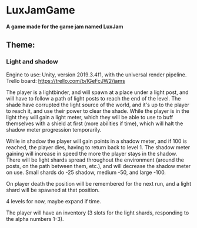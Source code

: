 # LuxJamGame
<b>A game made for the game jam named LuxJam</b>

<h2>Theme: </h2>
<h3> Light and shadow </h3>

Engine to use: Unity, version 2019.3.4f1, with the universal render pipeline. 
Trello board: https://trello.com/b/IGeFcJW2/jams

The player is a lightbinder, and will spawn at a place under a light post, and will have to follow a path of light posts to reach the end of the level. The shade have corrupted the light source of the world, and it's up to the player to reach it, and use their power to clear the shade. While the player is in the light they will gain a light meter, which they will be able to use to buff themselves with a shield at first (more abilities if time), which will halt the shadow meter progression temporarily.

While in shadow the player will gain points in a shadow meter, and if 100 is reached, the player dies, having to return back to level 1. The shadow meter gaining will increase in speed the more the player stays in the shadow.
There will be light shards spread throughout the environment (around the posts, on the path between them, etc.), and will decrease the shadow meter on use. Small shards do -25 shadow, medium -50, and large -100.

On player death the position will be remembered for the next run, and a light shard will be spawned at that position.

4 levels for now, maybe expand if time.

The player will have an inventory (3 slots for the light shards, responding to the alpha numbers 1-3).
